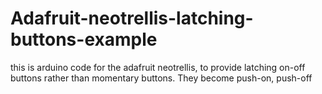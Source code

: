 # Adafruit-neotrellis-latching-buttons-example
this is arduino code for the adafruit neotrellis, to provide latching on-off buttons rather than momentary buttons. They become push-on, push-off

